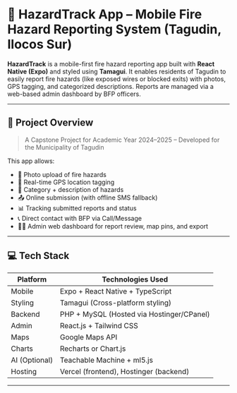 # 🚨 HazardTrack App – Mobile Fire Hazard Reporting System (Tagudin, Ilocos Sur)

**HazardTrack** is a mobile-first fire hazard reporting app built with **React Native (Expo)** and styled using **Tamagui**. It enables residents of Tagudin to easily report fire hazards (like exposed wires or blocked exits) with photos, GPS tagging, and categorized descriptions. Reports are managed via a web-based admin dashboard by BFP officers.

---

## 📱 Project Overview

> A Capstone Project for Academic Year 2024–2025 – Developed for the Municipality of Tagudin

This app allows:
- 📸 Photo upload of fire hazards  
- 📍 Real-time GPS location tagging  
- 📝 Category + description of hazards  
- 📤 Online submission (with offline SMS fallback)  
- 📊 Tracking submitted reports and status  
- 📞 Direct contact with BFP via Call/Message  
- 🧑‍🚒 Admin web dashboard for report review, map pins, and export

---

## 💻 Tech Stack

| Platform | Technologies Used |
|----------|-------------------|
| Mobile   | Expo + React Native + TypeScript |
| Styling  | Tamagui (Cross-platform styling) |
| Backend  | PHP + MySQL (Hosted via Hostinger/CPanel) |
| Admin    | React.js + Tailwind CSS |
| Maps     | Google Maps API |
| Charts   | Recharts or Chart.js |
| AI (Optional) | Teachable Machine + ml5.js |
| Hosting  | Vercel (frontend), Hostinger (backend) |

---